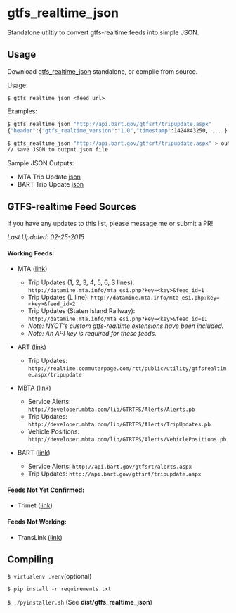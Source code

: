# gtfs_realtime_json
Standalone utiltiy to convert gtfs-realtime feeds into simple JSON.

## Usage

Download [gtfs_realtime_json](https://github.com/harrytruong/gtfs_realtime_json/blob/master/dist/gtfs_realtime_json?raw=true) standalone, or compile from source.

Usage: 
```
$ gtfs_realtime_json <feed_url>
```

Examples:
```bash
$ gtfs_realtime_json "http://api.bart.gov/gtfsrt/tripupdate.aspx"
{"header":{"gtfs_realtime_version":"1.0","timestamp":1424843250, ... }

$ gtfs_realtime_json "http://api.bart.gov/gtfsrt/tripupdate.aspx" > output.json
// save JSON to output.json file
```

Sample JSON Outputs: 
  - MTA Trip Update [json](samples/mta-trip-updates.json)
  - BART Trip Update [json](samples/bart-trip-updates.json)

## GTFS-realtime Feed Sources

If you have any updates to this list, please message me or submit a PR!

*Last Updated: 02-25-2015*

#### Working Feeds:
  - MTA ([link](http://datamine.mta.info/))
     - Trip Updates (1, 2, 3, 4, 5, 6, S lines): `http://datamine.mta.info/mta_esi.php?key=<key>&feed_id=1`
     - Trip Updates (L line): `http://datamine.mta.info/mta_esi.php?key=<key>&feed_id=2`
     - Trip Updates (Staten Island Railway): `http://datamine.mta.info/mta_esi.php?key=<key>&feed_id=11`
     - *Note: NYCT's custom gtfs-realtime extensions have been included.*
     - *Note: An API key is required for these feeds.*
  
  - ART ([link](http://www.arlingtontransit.com/pages/rider-tools/tools-for-developers/))
     - Trip Updates: `http://realtime.commuterpage.com/rtt/public/utility/gtfsrealtime.aspx/tripupdate`
  
  - MBTA ([link](http://realtime.mbta.com/Portal/))
     - Service Alerts: `http://developer.mbta.com/lib/GTRTFS/Alerts/Alerts.pb`
     - Trip Updates: `http://developer.mbta.com/lib/GTRTFS/Alerts/TripUpdates.pb`
     - Vehicle Positions: `http://developer.mbta.com/lib/GTRTFS/Alerts/VehiclePositions.pb`
  
  - BART ([link](http://www.bart.gov/schedules/developers/gtfs-realtime))
     - Service Alerts: `http://api.bart.gov/gtfsrt/alerts.aspx`
     - Trip Updates: `http://api.bart.gov/gtfsrt/tripupdate.aspx`


#### Feeds Not Yet Confirmed:
  - Trimet ([link](http://developer.trimet.org/GTFS.shtml))

#### Feeds Not Working:
  - TransLink ([link](https://gtfsrt.api.translink.com.au/))

## Compiling

`$ virtualenv .venv`(optional)

`$ pip install -r requirements.txt`

`$ ./pyinstaller.sh` (See **dist/gtfs_realtime_json**)
